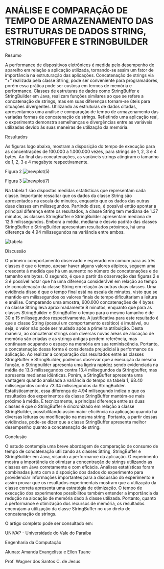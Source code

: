# ANÁLISE E COMPARAÇÃO DE TEMPO DE ARMAZENAMENTO DAS ESTRUTURAS DE DADOS STRING, STRINGBUFFER E STRINGBUILDER

Resumo

A performance de dispositivos eletrônicos é medida pelo desempenho do aparelho em relação a aplicação utilizada, tornando-se assim um fator de importância na estruturação das aplicações. Concatenação de strings via “+” realizada pela classe String, pode ser conveniente para programadores, porém essa prática pode ser custosa em termos de memória e performance. Classes de estruturas de dados como StringBuffer e StringBuilder em Java, realizam funções similares ao que se refere a concatenação de strings, mas em suas diferenças tornam-se úteis para situações divergentes. Utilizando as estruturas de dados citadas, apresentamos uma análise e comparação de tempo de armazenamento das variadas formas de concatenação de strings. Refletindo uma aplicação real, o experimento demonstra semelhanças e divergências entre as variáveis utilizadas devido às suas maneiras de utilização da memória. 

Resultados

As figuras  logo abaixo, mostram a disposição do tempo de execução para as concentrações de 100.000 a 1.000.000 vezes, para strings de 1, 2, 3 e 4 bytes. Ao final das concatenações, as variáveis strings atingiram o tamanho de 1, 2, 3 e 4 megabyte respectivamente.

Figura 2
![newplot(5)](https://user-images.githubusercontent.com/75332447/186675536-b73ef919-8725-44c3-8acc-d90e91a94b43.png)

Figura 3
![newplot(7)](https://user-images.githubusercontent.com/75332447/186675425-56dfdcd9-b770-487c-a269-c979e5487413.png)

Na tabela 1 são dispostas medidas estatísticas que representam cada classe. Importante ressaltar que os dados da classe String são apresentados na escala de minutos, enquanto que os dados das outras duas classes em milissegundos. Partindo disso, é possível então apontar a principal diferença entre os resultados, a classe String tem mediana de 1.37 minutos, as classes StringBuffer e StringBuilder apresentam mediana de 12.5 milissegundos. Embora a média, mediana e desvio padrão das classes StringBuffer e StringBuilder apresentam resultados próximos, há uma diferença de 4.94 milissegundos na variância  entre ambos. 

![tabela](https://user-images.githubusercontent.com/75332447/186676900-903ab917-e2aa-4540-9300-8d33506e67c2.png)

Discussão

O primeiro comportamento observado e esperado em comum para as três classes é que o tempo, apesar haver alguns valores atípicos, seguem uma crescente à medida que há um aumento no número de concatenações e de tamanho em bytes. O segundo, é que a partir da observação das figuras 2 e 3 é possível notar que há uma diferença considerável em relação ao tempo de concatenação da classe String em relação às outras duas classes. Uma evidência disso é que o tempo final está na escala de minutos, visto que se mantido em milissegundos  os valores finais de tempo dificultariam a leitura e análise. Comparando uma amostra, 600.000 concatenações de 4 bytes na classe String leva aproximadamente 8 minutos, enquanto que para as classes StringBuilder e StringBuffer o tempo para o mesmo tamanho é de 30 e 15 milissegundos respectivamente. A justificativa para este resultado é que a classe String (possui um comportamento estático) é imutável, ou seja, o valor não pode ser mudado após a primeira atribuição. Desta maneira, ao concatenar strings com diversas novas áreas de alocação de memória são criadas e as strings antigas perdem referência, mas continuam ocupando o espaço na memória em sua reminiscência. Portanto, a concatenação dessa forma é considerada prejudicial à performance da aplicação.
Ao realizar a comparação dos resultados entre as classes StringBuffer e StringBuilder, podemos observar que a execução da mesma função, o Stringbuilder apresenta uma ligeira rapidez sendo evidenciada na média de 13.3 milissegundos contra 13.4 milisegundos da Stringbuffer, mas apresenta medianas idênticas. Porém, a StringBuffer apresenta uma vantagem quando analisada a variância do tempo na tabela 1, 68.40 milissegundos contra 73.34 milissegundos da StringBuilder. Estatisticamente, essa diferença de 4.94 milisegundo indica o que os resultados dos experimentos da classe StringBuffer mantém-se mais próximo à média. E tecnicamente, a principal diferença entre as duas classes é que o StringBuffer é sincronizado em relação a classe StringBuilder, possibilitando assim maior eficiência na aplicação quando há diversas leituras ou modificação na mesma string. Portanto, a partir dessas evidências, pode-se dizer que a classe StringBuffer apresenta melhor desempenho quanto a concatenação de string.

Conclusão

O estudo contempla uma breve abordagem de comparação de consumo de tempo de concatenação utilizando as classes String, StringBuffer e StringBuilder em Java, visando a performance da aplicação. O experimento mostra a importância de otimizar a concentração de strings utilizando as classes em Java corretamente e com eficácia. Análises estatísticas foram combinadas junto com a disposição dos dados do experimento para providenciar informações importantes para a discussão do experimento e assim provar que os resultados experimentais mostram que a utilização da classe correta apresenta uma estratégia de otimização. O tempo de execução dos experimentos possibilitou também entender a importância da redução na alocação de memória dado à classe utilizada. Portanto, quanto à performance e otimização dos recursos de memória, os resultados encorajam a utilização da classe StringBuffer no uso direto de concatenação de strings.

O artigo completo pode ser consultado em: 

UNIVAP - Universidade do Vale do Paraíba

Engenharia da Computação

Alunas: Amanda Evangelista e Ellen Tuane

Prof. Wagner dos Santos C. de Jesus 
